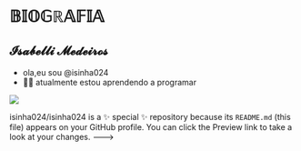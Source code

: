 # 𝔹𝕀𝕆𝔾ℝ𝔸𝔽𝕀𝔸
## 𝓘𝓼𝓪𝓫𝓮𝓵𝓵𝓲 𝓜𝓮𝓭𝓮𝓲𝓻𝓸𝓼
- ola,eu sou @isinha024
- :woman_technologist: atualmente estou aprendendo a programar
<div>
<a href="https://instagram.com/_isinhaa_xz" target="_blank"><img src="https://img.shields.io/badge/-Instagram-%23E4405F?style=for-the-badge&logo=instagram&logoColor=white" target="_blank"></a>
<div>



isinha024/isinha024 is a ✨ special ✨ repository because its `README.md` (this file) appears on your GitHub profile.
You can click the Preview link to take a look at your changes.
--->

